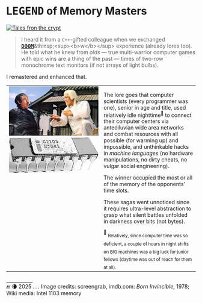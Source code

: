 # L<samp>EGEND</samp> of Memory Masters

[![Tales fron the crypt](https://img.shields.io/badge/Tales%20from-the%20crypt-violet?logo=readthedocs&logoColor=f0f)](#)

> I heard it from a <code>C++</code>-gifted colleague when we exchanged [<samp><b>DOOM</b></samp>](https://en.wikipedia.org/wiki/Doom_(1993_video_game))&thinsp;<sup><b>w</b></sup> experience (already lores too).\
> He told what he knew from <i>olds</i> &mdash; true multi-warrior computer games with epic wins are a thing of the past &mdash; times of two-row monochrome text monitors (if not arrays of light bulbs).</p>

I remastered and enhanced that.

<table><tr valign="top"><td width="50%"><picture><img src="../../../../_rsc/_img/snap/1978.BornInvincible.jpg" alt="&nbsp;Kung Fu masters from Born Invincible, 1978" /></picture><br />
<picture><img alt="&nbsp;Early memory chips" src="../../../../_rsc/_img/af/Intel-C1103_ink.jpg" /></pictire>

</td><td>
  <p>The lore goes that computer scientists (every programmer was one), senior in age and title, used relatively idle nighttime<sup>🌛</sup> 
    to connect their computer centers via antediluvian wide area networks and combat resources with all possible (for warming up) and impossible, and unthinkable hacks in <i>machine languages</i> (no hardware manipulations, no dirty cheats, no vulgar social engineering).</p>
  <p>The winner occupied the most or all of the memory of the opponents' time slots.</p>
  <p>These sagas went unnoticed since it requires ultra-level abstraction to grasp what silent battles unfolded in darkness over bits (not bytes).</p>
  <sup>🌛</sup> <sub>Relatively, since computer time was so deficient, a couple of hours in night shifts on BIG machines was a big luck for junior fellows (daytime was out of reach for them at all).</sub>
</td></tr></table>

\___________\
🔚 🌘 2025 .&thinsp;.&thinsp;. Image credits: screengrab, imdb.com: <i>Born Invincible</i>, 1978; Wiki media: Intel 1103 memory
